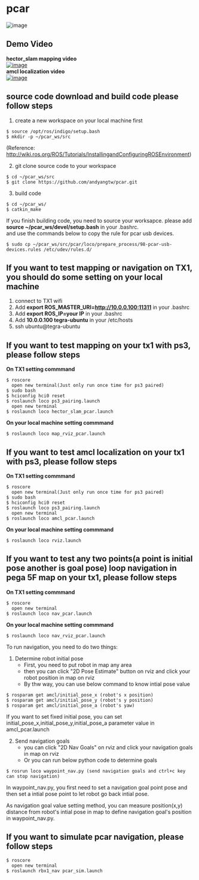 # pcar

![image](https://github.com/andyangtw/pcar_ws/blob/master/pcar_image/20170612_104811.jpg)


## Demo Video ##
**hector_slam mapping video**<br/> 
[![image](http://img.youtube.com/vi/6vYtg7prtX8/0.jpg)](http://www.youtube.com/watch?v=6vYtg7prtX8)<br/>
**amcl localization video**<br/> 
[![image](http://img.youtube.com/vi/LBaiD47eCDw/0.jpg)](https://www.youtube.com/watch?v=LBaiD47eCDw)


## source code download and build code please follow steps ##
1. create a new workspace on your local machine first<br/>
```
$ source /opt/ros/indigo/setup.bash
$ mkdir -p ~/pcar_ws/src
```
(Reference: http://wiki.ros.org/ROS/Tutorials/InstallingandConfiguringROSEnvironment)

2. git clone source code to your workspace<br/>
```
$ cd ~/pcar_ws/src
$ git clone https://github.com/andyangtw/pcar.git
```
3. build code<br/>
```
$ cd ~/pcar_ws/
$ catkin_make
```
If you finish building code, you need to source your worksapce.
please add **source ~/pcar_ws/devel/setup.bash** in your .bashrc.<br/>
and use the commands below to copy the rule for pcar usb devices.<br/>
```
$ sudo cp ~/pcar_ws/src/pcar/loco/prepare_process/98-pcar-usb-devices.rules /etc/udev/rules.d/
```
## If you want to test mapping or navigation on TX1, you should do some setting on your local machine ##
1. connect to TX1 wifi
2. Add **export ROS_MASTER_URI=http://10.0.0.100:11311** in your .bashrc 
3. Add **export ROS_IP=your IP** in your .bashrc 
4. Add **10.0.0.100 tegra-ubuntu** in your /etc/hosts
5. ssh ubuntu@tegra-ubuntu

## If you want to test mapping on your tx1 with ps3, please follow steps ##
**On TX1 setting commmand**
```
$ roscore
  open new terminal(Just only run once time for ps3 paired)
$ sudo bash
$ hciconfig hci0 reset
$ roslaunch loco ps3_pairing.launch
  open new terminal
$ roslaunch loco hector_slam_pcar.launch
```
**On your local machine setting commmand**
```
$ roslaunch loco map_rviz_pcar.launch
```
## If you want to test amcl localization on your tx1 with ps3, please follow steps ##
**On TX1 setting commmand**
```
$ roscore
  open new terminal(Just only run once time for ps3 paired)
$ sudo bash
$ hciconfig hci0 reset
$ roslaunch loco ps3_pairing.launch
  open new terminal
$ roslaunch loco amcl_pcar.launch
```
**On your local machine setting commmand**
```
$ roslaunch loco rviz.launch
```

## If you want to test any two points(a point is initial pose another is goal pose) loop navigation in pega 5F map on your tx1, please follow steps ##
**On TX1 setting commmand**
```
$ roscore
  open new terminal
$ roslaunch loco nav_pcar.launch
```
**On your local machine setting commmand**
```
$ roslaunch loco nav_rviz_pcar.launch
```
To run navigation, you need to do two things:</br> 
1. Determine robot initial pose
   - First, you need to put robot in map any area 
   - then you can click "2D Pose Estimate" button on rviz and click your robot position in map on rviz
   - By thw way, you can use below command to know intial pose value
```
$ rosparam get amcl/initial_pose_x (robot's x position)
$ rosparam get amcl/initial_pose_y (robot's y position)
$ rosparam get amcl/initial_pose_a (robot's yaw)
```
If you want to set fixed initial pose, you can set initial_pose_x,initial_pose_y,initial_pose_a parameter value in amcl_pcar.launch

2. Send navigation goals 
   - you can click "2D Nav Goals" on rviz and click your navigation goals in map on rviz
   - Or you can run below python code to determine goals
```
$ rosrun loco waypoint_nav.py (send navigation goals and ctrl+c key can stop navigation)
```
In waypoint_nav.py, you first need to set a navigation goal point pose and then set a intial pose point to let robot go back intial pose.  

As navigation goal value setting method, you can measure position(x,y) distance from robot's intial pose in map to define navigation goal's position in waypoint_nav.py.


## If you want to simulate pcar navigation, please follow steps ##
```
$ roscore
  open new terminal
$ roslaunch rbx1_nav pcar_sim.launch
```
